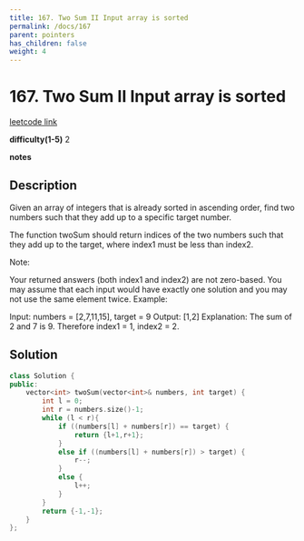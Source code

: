 ```yaml
---
title: 167. Two Sum II Input array is sorted
permalink: /docs/167
parent: pointers
has_children: false
weight: 4
---
```

# 167. Two Sum II Input array is sorted
[leetcode link](https://leetcode.com/problems/two-sum-ii-input-array-is-sorted/)

**difficulty(1-5)** 
2

**notes**   


## Description
Given an array of integers that is already sorted in ascending order, find two numbers such that they add up to a specific target number.

The function twoSum should return indices of the two numbers such that they add up to the target, where index1 must be less than index2.

Note:

Your returned answers (both index1 and index2) are not zero-based.
You may assume that each input would have exactly one solution and you may not use the same element twice.
Example:

Input: numbers = [2,7,11,15], target = 9
Output: [1,2]
Explanation: The sum of 2 and 7 is 9. Therefore index1 = 1, index2 = 2.

## Solution

```c++
class Solution {
public:
    vector<int> twoSum(vector<int>& numbers, int target) {
        int l = 0; 
        int r = numbers.size()-1;
        while (l < r){
            if ((numbers[l] + numbers[r]) == target) {
                return {l+1,r+1};
            }
            else if ((numbers[l] + numbers[r]) > target) {
                r--;
            }
            else {
                l++;
            }
        }
        return {-1,-1};
    }
};
```

<!-- 
Default label
{: .label }

Blue label
{: .label .label-blue }

Stable
{: .label .label-green }

New release
{: .label .label-purple }

Coming soon
{: .label .label-yellow }

Deprecated
{: .label .label-red } -->
